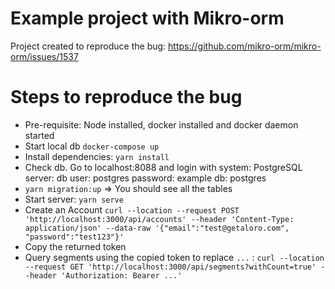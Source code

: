 # Example project with Mikro-orm

Project created to reproduce the bug: https://github.com/mikro-orm/mikro-orm/issues/1537

# Steps to reproduce the bug

- Pre-requisite: Node installed, docker installed and docker daemon started
- Start local db `docker-compose up`
- Install dependencies: `yarn install`
- Check db. Go to localhost:8088 and login with
  system: PostgreSQL
  server: db
  user: postgres
  password: example
  db: postgres
- `yarn migration:up`
  => You should see all the tables
- Start server: `yarn serve`
- Create an Account `curl --location --request POST 'http://localhost:3000/api/accounts' --header 'Content-Type: application/json' --data-raw '{"email":"test@getaloro.com", "password":"test123"}'`
- Copy the returned token
- Query segments using the copied token to replace `...` : `curl --location --request GET 'http://localhost:3000/api/segments?withCount=true' --header 'Authorization: Bearer ...'`
